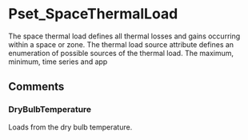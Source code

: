 # Pset_SpaceThermalLoad

The space thermal load defines all thermal losses and gains occurring within a space or zone. The thermal load source attribute defines an enumeration of possible sources of the thermal load. The maximum, minimum, time series and app<!-- end of definition -->


## Comments

### DryBulbTemperature

Loads from the dry bulb temperature.

